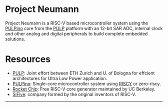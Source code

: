 # Project Neumann
Project Neumann is a RISC-V based microcontroller system using the [PULPino] core from the [PULP] platform with an 12-bit SAR ADC, internal clock and other analog and digital peripherals to build complete embedded solutions.

# Resources
- [PULP]: Joint effort between ETH Zurich and U. of Bologna for effcient architectures for Ultra Low Power application.
- [PULPino]: Single-core microcontroller system using [RISCY] or zero-riscy. 
- [Rocket Chip]: Free RISC-V core generator maintained by UC Berkeley. 
- [SiFive]: company formed by the original inventors of RISC-V.

* * *

[PULPino]:		https://github.com/pulp-platform/pulpino
[PULP]:			https://pulp-platform.org/index.html
[RISCY]:		http://ieeexplore.ieee.org/abstract/document/7864441/
[Rocket Chip]:		https://github.com/freechipsproject/rocket-chip
[SiFive]:		https://www.sifive.com
[RISCV]:		https://www.riscv.org
[OpenHW]:		https://github.com/openhwgroup/cv32e40p
[SERV]:			https://github.com/olofk/serv
